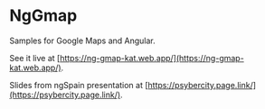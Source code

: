 # NgGmap

Samples for Google Maps and Angular.

See it live at [https://ng-gmap-kat.web.app/](https://ng-gmap-kat.web.app/).

Slides from ngSpain presentation at [https://psybercity.page.link/](https://psybercity.page.link/).
